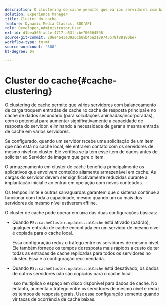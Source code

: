 ```yaml
---
description: O clustering de cache permite que vários servidores com balanceamento de carga troquem entradas de cache no cache de resposta principal e no cache de dados secundário (para solicitações aninhadas/incorporadas), com o potencial para aumentar significativamente a capacidade de resposta do servidor, eliminando a necessidade de gerar a mesma entrada de cache em vários servidores.
solution: Experience Manager
title: Cluster do cache
feature: Dynamic Media Classic, SDK/API
role: Developer,Administrator,User
exl-id: d1bea565-ac4e-4717-a53f-cbe706664598
source-git-commit: 206e4643e3926cb85b4be2189743578f88180be7
workflow-type: tm+mt
source-wordcount: '308'
ht-degree: 0%

---
```


# Cluster do cache{#cache-clustering}

O clustering de cache permite que vários servidores com balanceamento de carga troquem entradas de cache no cache de resposta principal e no cache de dados secundário (para solicitações aninhadas/incorporadas), com o potencial para aumentar significativamente a capacidade de resposta do servidor, eliminando a necessidade de gerar a mesma entrada de cache em vários servidores.

Se configurado, quando um servidor recebe uma solicitação de um item que não está no cache local, ele entra em contato com os servidores de mesmo nível no cluster. Ele verifica se já tem esse item de dados antes de solicitar ao Servidor de imagem que gere o item.

O armazenamento em cluster de cache beneficia principalmente os aplicativos que envolvem conteúdo altamente armazenável em cache. As cargas do servidor devem ser significativamente reduzidas durante a implantação inicial e ao entrar em operação com novos conteúdos.

Os tempos limite e outras salvaguardas garantem que o sistema continue a funcionar com toda a capacidade, mesmo quando um ou mais dos servidores de mesmo nível estiverem offline.

O cluster de cache pode operar em uma das duas configurações básicas:

* Quando `PS::cacheCluster.updateLocalCache` está ativado (padrão), qualquer entrada de cache encontrada em um servidor de mesmo nível é copiada para o cache local.

   Essa configuração reduz o tráfego entre os servidores de mesmo nível. Ele também fornece os tempos de resposta mais rápidos a custo de ter todas as entradas de cache replicadas para todos os servidores no cluster. Essa é a configuração recomendada.

* Quando `PS::cacheCluster.updateLocalCache` está desativado, os dados de outros servidores não são copiados para o cache local.

   Isso multiplica o espaço em disco disponível para dados de cache. No entanto, aumenta o tráfego entre os servidores de mesmo nível e reduz os tempos de resposta gerais. Use essa configuração somente quando vir taxas de ocorrência de cache baixas.
